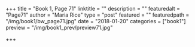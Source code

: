 +++
title = "Book 1, Page 71"
linktitle = ""
description = ""
featuredalt = "Page71"
author = "Maria Rice"
type = "post"
featured = ""
featuredpath = "/img/book1/bw_page71.jpg"
date = "2018-01-20"
categories = ["book1"]
preview = "/img/book1_prev/preview71.jpg"

+++

